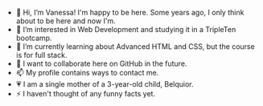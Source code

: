 - 👋 Hi, I’m Vanessa! I'm happy to be here. Some years ago, I only think about to be here and now I'm. 
- 👀 I’m interested in Web Development and studying it in a TripleTen bootcamp.
- 🌱 I’m currently learning about Advanced HTML and CSS, but the course is for full stack.
- 💞️ I want to collaborate here on GitHub in the future.
- 📫 My profile contains ways to contact me.
- 💗 I am a single mother of a 3-year-old child, Belquior.
- ⚡ I haven't thought of any funny facts yet.

<!---
VanessaYuriAB/VanessaYuriAB is a ✨ special ✨ repository because its `README.md` (this file) appears on your GitHub profile.
You can click the Preview link to take a look at your changes.
--->
